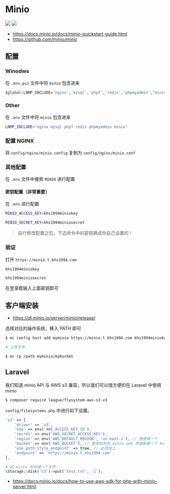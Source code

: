 # Minio

[![](https://img.shields.io/badge/AD-%E8%85%BE%E8%AE%AF%E4%BA%91%E5%AE%B9%E5%99%A8%E6%9C%8D%E5%8A%A1-blue.svg)](https://cloud.tencent.com/redirect.php?redirect=10058&cps_key=3a5255852d5db99dcd5da4c72f05df61) [![](https://img.shields.io/badge/Support-%E8%85%BE%E8%AE%AF%E4%BA%91%E8%87%AA%E5%AA%92%E4%BD%93-brightgreen.svg)](https://cloud.tencent.com/developer/support-plan?invite_code=13vokmlse8afh)

* https://docs.minio.io/docs/minio-quickstart-guide.html
* https://github.com/minio/minio

## 配置

### Winodws

在 `.env.ps1` 文件中将 `minio` 包含进来

```bash
$global:LNMP_INCLUDE='nginx','mysql','php7','redis','phpmyadmin',"minio"
```

### Other

在 `.env` 文件中将 `minio` 包含进来

```bash
LNMP_INCLUDE="nginx mysql php7 redis phpmyadmin minio"
```

### 配置 NGINX

将 `config/nginx/minio.config` 复制为 `config/nginx/minio.conf`

### 其他配置

在 `.env` 文件中搜索 `MINIO` 进行配置

#### 密钥配置（非常重要）

在 `.env` 进行配置

```bash
MINIO_ACCESS_KEY=khs1994miniokey

MINIO_SECRET_KEY=khs1994miniosecret
```

> 自行修改配置之后，下边命令中的密钥换成你自己设置的！

### 验证

打开 `https://minio.t.khs1994.com`

`khs1994miniokey`

`khs1994miniosecret`

在登录框输入上面密钥即可

## 客户端安装

* https://dl.minio.io/server/minio/release/

选择对应的操作系统，移入 PATH 即可

```bash
$ mc config host add myminio https://minio.t.khs1994.com khs1994miniokey khs1994miniosecret

# 上传文件

$ mc cp /path myminio/mybucket
```

## Laravel

我们知道 minio API 与 AWS s3 兼容，所以我们可以很方便的在 Laravel 中使用 minio

```bash
$ composer require league/flysystem-aws-s3-v3
```

`config/filesystems.php` 中进行如下设置。

```php
's3' => [
    'driver' => 's3',
    'key' => env('AWS_ACCESS_KEY_ID'),
    'secret' => env('AWS_SECRET_ACCESS_KEY'),
    'region' => env('AWS_DEFAULT_REGION', 'us-east-1'), // 随便填一个
    'bucket' => env('AWS_BUCKET'), // 使用前先在 minio web 界面新建一个 bucket
    'use_path_style_endpoint' => true, // 必须加上
    'endpoint' => 'https://minio.t.khs1994.com'
],
```

```php
# 在 minio 中存储一个文件
\Storage::disk('s3')->put('test.txt', '1');
```

* https://docs.minio.io/docs/how-to-use-aws-sdk-for-php-with-minio-server.html
